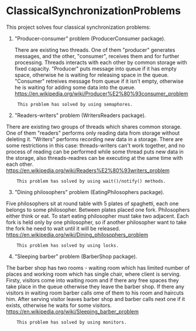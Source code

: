 # ClassicalSynchronizationProblems

This project solves four classical synchronization problems:
 1. "Producer-consumer" problem (ProducerConsumer package). 
 
 	   There are existing two threads. One of them "producer" generates messages, and the other, "consumer", receives them and for further processing.
		 Threads interacts with each other by common storage with fixed capacity. "Producer" puts message into queue if it has empty space,
		 otherwise he is waiting for releasing space in the queue. "Consumer" retreives message from queue if it isn't empty, otherwise he is waiting
		 for adding some data into the queue. https://en.wikipedia.org/wiki/Producer%E2%80%93consumer_problem
		 
		 This problem has solved by using semaphores.
 2. "Readers-writers" problem (WritersReaders package).
 
 There are existing two groups of threads which shares common storage. One of them "readers" performs only reading data from storage without deleting it. "Writers" performs recording new data in a storage. There are some restrictions in this case: threads-writers can't work together, and no process of reading can be performed while some thread puts new data in the storage, also threads-readres can be executing at the same time with each other. https://en.wikipedia.org/wiki/Readers%E2%80%93writers_problem
 		
 		This problem has solved by using wait()/notify() methods.
 		
 3. "Dining philosophers" problem (EatingPhilosophers package).
 
 Five philosophers sit at round table with 5 plates of spaghetti, each one belongs to some philosopher. Between plates placed one fork. Philosophers either think or eat. To start eating philosopher must take two adjacent. Each fork is held only by one philosopher, so if another philosopher want to take the fork he need to wait until it will be released. https://en.wikipedia.org/wiki/Dining_philosophers_problem
 
 		This problem has solved by using locks.
 		
 4. "Sleeping barber" problem (BarberShop package).
 
 The barber shop has two rooms - waiting room which has limited number of places and working room which has single сhair, where client is serving. Firsty, visitors come into waiting room and if there any free spaces they take place in the queue otherwise they leave the barber shop. If there any visitors in waiting room barber calls ome of them to his room and haircuts him. After serving visitor leaves barber shop and barber calls next one if it exists, otherwise he waits for some visitors. https://en.wikipedia.org/wiki/Sleeping_barber_problem
 
 		This problem has solved by using monitors.
